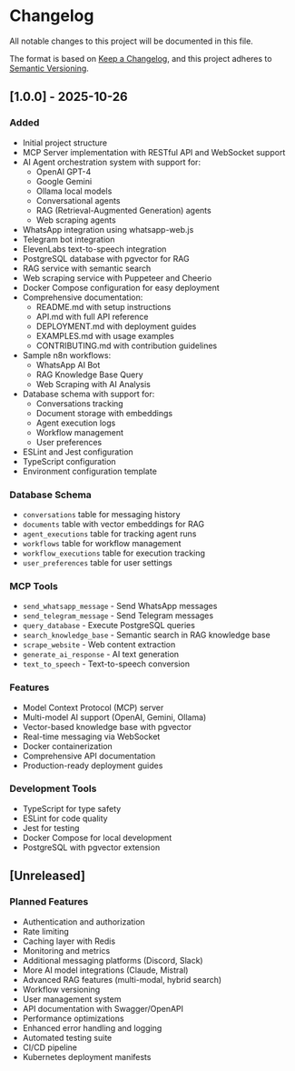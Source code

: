 # Changelog

All notable changes to this project will be documented in this file.

The format is based on [Keep a Changelog](https://keepachangelog.com/en/1.0.0/),
and this project adheres to [Semantic Versioning](https://semver.org/spec/v2.0.0.html).

## [1.0.0] - 2025-10-26

### Added
- Initial project structure
- MCP Server implementation with RESTful API and WebSocket support
- AI Agent orchestration system with support for:
  - OpenAI GPT-4
  - Google Gemini
  - Ollama local models
  - Conversational agents
  - RAG (Retrieval-Augmented Generation) agents
  - Web scraping agents
- WhatsApp integration using whatsapp-web.js
- Telegram bot integration
- ElevenLabs text-to-speech integration
- PostgreSQL database with pgvector for RAG
- RAG service with semantic search
- Web scraping service with Puppeteer and Cheerio
- Docker Compose configuration for easy deployment
- Comprehensive documentation:
  - README.md with setup instructions
  - API.md with full API reference
  - DEPLOYMENT.md with deployment guides
  - EXAMPLES.md with usage examples
  - CONTRIBUTING.md with contribution guidelines
- Sample n8n workflows:
  - WhatsApp AI Bot
  - RAG Knowledge Base Query
  - Web Scraping with AI Analysis
- Database schema with support for:
  - Conversations tracking
  - Document storage with embeddings
  - Agent execution logs
  - Workflow management
  - User preferences
- ESLint and Jest configuration
- TypeScript configuration
- Environment configuration template

### Database Schema
- `conversations` table for messaging history
- `documents` table with vector embeddings for RAG
- `agent_executions` table for tracking agent runs
- `workflows` table for workflow management
- `workflow_executions` table for execution tracking
- `user_preferences` table for user settings

### MCP Tools
- `send_whatsapp_message` - Send WhatsApp messages
- `send_telegram_message` - Send Telegram messages
- `query_database` - Execute PostgreSQL queries
- `search_knowledge_base` - Semantic search in RAG knowledge base
- `scrape_website` - Web content extraction
- `generate_ai_response` - AI text generation
- `text_to_speech` - Text-to-speech conversion

### Features
- Model Context Protocol (MCP) server
- Multi-model AI support (OpenAI, Gemini, Ollama)
- Vector-based knowledge base with pgvector
- Real-time messaging via WebSocket
- Docker containerization
- Comprehensive API documentation
- Production-ready deployment guides

### Development Tools
- TypeScript for type safety
- ESLint for code quality
- Jest for testing
- Docker Compose for local development
- PostgreSQL with pgvector extension

## [Unreleased]

### Planned Features
- Authentication and authorization
- Rate limiting
- Caching layer with Redis
- Monitoring and metrics
- Additional messaging platforms (Discord, Slack)
- More AI model integrations (Claude, Mistral)
- Advanced RAG features (multi-modal, hybrid search)
- Workflow versioning
- User management system
- API documentation with Swagger/OpenAPI
- Performance optimizations
- Enhanced error handling and logging
- Automated testing suite
- CI/CD pipeline
- Kubernetes deployment manifests
